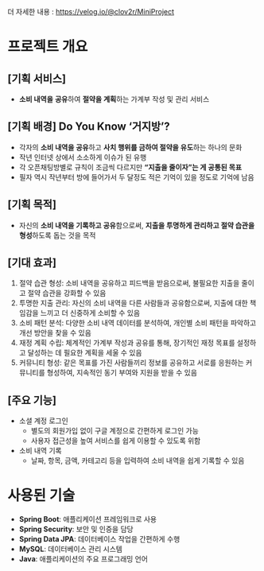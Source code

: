 더 자세한 내용 : https://velog.io/@clov2r/MiniProject

# 프로젝트 개요

## [기획 서비스]

- **소비 내역을** **공유**하여 **절약을 계획**하는 가계부 작성 및 관리 서비스

## [기획 배경] Do You Know ‘거지방’?

- 각자의 **소비 내역을 공유**하고 **사치 행위를 금하여 절약을 유도**하는 하나의 문화
- 작년 인터넷 상에서 소소하게 이슈가 된 유행
- 각 오픈채팅방별로 규칙이 조금씩 다르지만 **“지출을 줄이자”는 게 공통된 목표**
- 필자 역시 작년부터 방에 들어가서 두 달정도 적은 기억이 있을 정도로 기억에 남음

## [기획 목적]

- 자신의 **소비 내역을 기록하고 공유**함으로써, **지출을 투명하게 관리하고 절약 습관을 형성**하도록 돕는 것을 목적

## [기대 효과]

1. 절약 습관 형성: 소비 내역을 공유하고 피드백을 받음으로써, 불필요한 지출을 줄이고 절약 습관을 강화할 수 있음
2. 투명한 지출 관리: 자신의 소비 내역을 다른 사람들과 공유함으로써, 지출에 대한 책임감을 느끼고 더 신중하게 소비할 수 있음
3. 소비 패턴 분석: 다양한 소비 내역 데이터를 분석하여, 개인별 소비 패턴을 파악하고 개선 방안을 찾을 수 있음
4. 재정 계획 수립: 체계적인 가계부 작성과 공유를 통해, 장기적인 재정 목표를 설정하고 달성하는 데 필요한 계획을 세울 수 있음
5. 커뮤니티 형성: 같은 목표를 가진 사람들끼리 정보를 공유하고 서로를 응원하는 커뮤니티를 형성하여, 지속적인 동기 부여와 지원을 받을 수 있음

## [주요 기능]

- 소셜 계정 로그인
    - 별도의 회원가입 없이 구글 계정으로 간편하게 로그인 가능
    - 사용자 접근성을 높여 서비스를 쉽게 이용할 수 있도록 위함
- 소비 내역 기록
    - 날짜, 항목, 금액, 카테고리 등을 입력하여 소비 내역을 쉽게 기록할 수 있음
 
# 사용된 기술

- **Spring Boot**: 애플리케이션 프레임워크로 사용
- **Spring Security**: 보안 및 인증을 담당
- **Spring Data JPA**: 데이터베이스 작업을 간편하게 수행
- **MySQL**: 데이터베이스 관리 시스템
- **Java**: 애플리케이션의 주요 프로그래밍 언어
